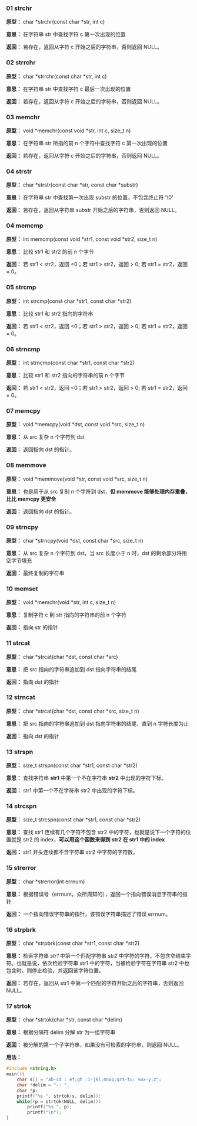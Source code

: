 ###  01 strchr

**原型：** char *strchr(const char *str, int c) 

**意思：** 在字符串 str 中查找字符 c 第一次出现的位置

**返回：** 若存在，返回从字符 c 开始之后的字符串，否则返回 NULL。



### 02 strrchr

**原型：** char *strrchr(const char *str, int c)

**意思：** 在字符串 str 中查找字符 c 最后一次出现的位置

**返回：** 若存在，返回从字符 c 开始之后的字符串，否则返回 NULL。



### 03 memchr

**原型：** void *memchr(const void *str, int c, size_t n)

**意思：** 在字符串 str 所指的前 n 个字符中查找字符 c 第一次出现的位置

**返回：** 若存在，返回从字符 c 开始之后的字符串，否则返回 NULL。



### 04 strstr

**原型：** char *strstr(const char *str, const char *substr)

**意思：** 在字符串 str 中查找第一次出现 substr 的位置，不包含终止符 '\0'

**返回：** 若存在，返回从字符串 substr 开始之后的字符串，否则返回 NULL。



### 04 memcmp

**原型：** int memcmp(const void *str1, const void *str2, size_t n)

**意思：** 比较 str1 和 str2 的前 n 个字节

**返回：** 若 str1 < str2，返回 <0；若 str1 > str2，返回 > 0; 若 str1 = str2，返回 = 0。



### 05 strcmp

**原型：** int strcmp(const char *str1, const char *str2)

**意思：** 比较 str1 和 str2 指向的字符串

**返回：** 若 str1 < str2，返回 <0；若 str1 > str2，返回 > 0; 若 str1 = str2，返回 = 0。



### 06 strncmp

**原型：** int strncmp(const char *str1, const char *str2)

**意思：** 比较 str1 和 str2 指向的字符串的前 n 个字节

**返回：** 若 str1 < str2，返回 <0；若 str1 > str2，返回 > 0; 若 str1 = str2，返回 = 0。



### 07 memcpy

**原型：** void *memcpy(void *dst, const void *src, size_t n)

**意思：** 从 src 复杂 n 个字符到 dst

**返回：** 返回指向 dst 的指针。



### 08 memmove

**原型：** void *memmove(void *str, const void *src, size_t n)

**意思：** 也是用于从 src 复制 n 个字符到 dst，**但 memmove 能够处理内存重叠，比比 memcpy 更安全**

**返回：** 返回指向 dst 的指针。



### 09 strncpy

**原型：** char *strncpy(void *dst, const char *src, size_t n)

**意思：** 从 src 复杂 n 个字符到 dst，当 src 长度小于 n 时，dst 的剩余部分将用空字节填充

**返回：** 最终复制的字符串



### 10 memset

**原型：** void *memchr(void *str, int c, size_t n)

**意思：** 复制字符 c 到 str 指向的字符串的前 n 个字符

**返回：** 指向 str 的指针



### 11 strcat

**原型：** char *strcat(char *dst, const char *src)

**意思：** 把 src 指向的字符串追加到 dst 指向字符串的结尾

**返回：** 指向 dst 的指针



### 12 strncat

**原型：** char *strcat(char *dst, const char *src, size_t n)

**意思：** 把 src 指向的字符串追加到 dst 指向字符串的结尾，直到 n 字符长度为止

**返回：** 指向 dst 的指针



### 13 strspn

**原型：** size_t strspn(const char *str1, const char *str2)

**意思：** 查找字符串 **str1** 中第一个不在字符串 **str2** 中出现的字符下标。

**返回：** str1 中第一个不在字符串 str2 中出现的字符下标。



### 14 strcspn

**原型：** size_t strcspn(const char *str1, const char *str2)

**意思：** 查找 str1 连续有几个字符不包含 str2 中的字符，也就是说下一个字符的位置就是 str2 的 index，**可以用这个函数来得到 str2 在 str1 中的 index**

**返回：** str1 开头连续都不含字符串 str2 中字符的字符数。



### 15 strerror

**原型：** char *strerror(int errnum)

**意思：** 根据错误号（errnum，众所周知的），返回一个指向错误消息字符串的指针

**返回：** 一个指向错误字符串的指针，该错误字符串描述了错误 errnum。



### 16 strpbrk

**原型：** char *strpbrk(const char *str1, const char *str2)

**意思：** 检索字符串 *str1* 中第一个匹配字符串 *str2* 中字符的字符，不包含空结束字符。也就是说，依次检验字符串 str1 中的字符，当被检验字符在字符串 str2 中也包含时，则停止检验，并返回该字符位置。

**返回：** 若存在，返回从 str1 中第一个匹配的字符开始之后的字符串，否则返回 NULL。



### 17 strtok

**原型：** char *strtok(char *str, const char *delim)

**意思：** 根据分隔符 delim 分解 str 为一组字符串

**返回：** 被分解的第一个子字符串，如果没有可检索的字符串，则返回 NULL。

**用法：**

```C
#include <string.h>
main(){
    char s[] = "ab-cd : ef;gh :i-jkl;mnop;qrs-tu: vwx-y;z";
    char *delim = "-: ";
    char *p;
    printf("%s ", strtok(s, delim));
    while((p = strtok(NULL, delim)))
        printf("%s ", p);
        printf("\n");
}
```

